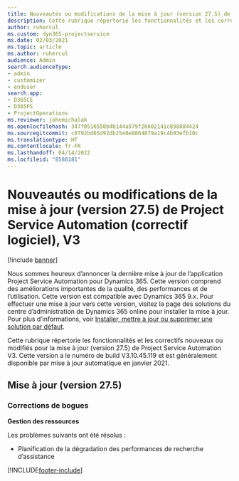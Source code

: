 ```yaml
---
title: Nouveautés ou modifications de la mise à jour (version 27.5) de Project Service Automation (correctif logiciel), V3
description: Cette rubrique répertorie les fonctionnalités et les correctifs disponibles pour la mise à jour (version 27.5), correctif logiciel, V3 de Project Service Automation.
author: ruhercul
ms.custom: dyn365-projectservice
ms.date: 02/03/2021
ms.topic: article
ms.author: ruhercul
audience: Admin
search.audienceType:
- admin
- customizer
- enduser
search.app:
- D365CE
- D365PS
- ProjectOperations
ms.reviewer: johnmichalak
ms.openlocfilehash: 347f0516550b4b144a579f26602141c898884424
ms.sourcegitcommit: c0792bd65d92db25e0e8864879a19c4b93efb10c
ms.translationtype: HT
ms.contentlocale: fr-FR
ms.lasthandoff: 04/14/2022
ms.locfileid: "8588181"
---
```

# <a name="whats-new-or-changed-in-project-service-automation-update-release-275-v3"></a>Nouveautés ou modifications de la mise à jour (version 27.5) de Project Service Automation (correctif logiciel), V3

[!include [banner](../includes/psa-now-project-operations.md)]

Nous sommes heureux d’annoncer la dernière mise à jour de l’application Project Service Automation pour Dynamics 365. Cette version comprend des améliorations importantes de la qualité, des performances et de l’utilisation. Cette version est compatible avec Dynamics 365 9.x. Pour effectuer une mise à jour vers cette version, visitez la page des solutions du centre d’administration de Dynamics 365 online pour installer la mise à jour. Pour plus d’informations, voir [Installer, mettre à jour ou supprimer une solution par défaut](/power-platform/admin/install-remove-preferred-solution).

Cette rubrique répertorie les fonctionnalités et les correctifs nouveaux ou modifiés pour la mise à jour (version 27.5) de Project Service Automation V3. Cette version a le numéro de build V3.10.45.119 et est généralement disponible par mise à jour automatique en janvier 2021.

## <a name="update-release-275"></a>Mise à jour (version 27.5)

### <a name="bug-fixes"></a>Corrections de bogues


**Gestion des ressources**

Les problèmes suivants ont été résolus :

- Planification de la dégradation des performances de recherche d’assistance


[!INCLUDE[footer-include](../includes/footer-banner.md)]

